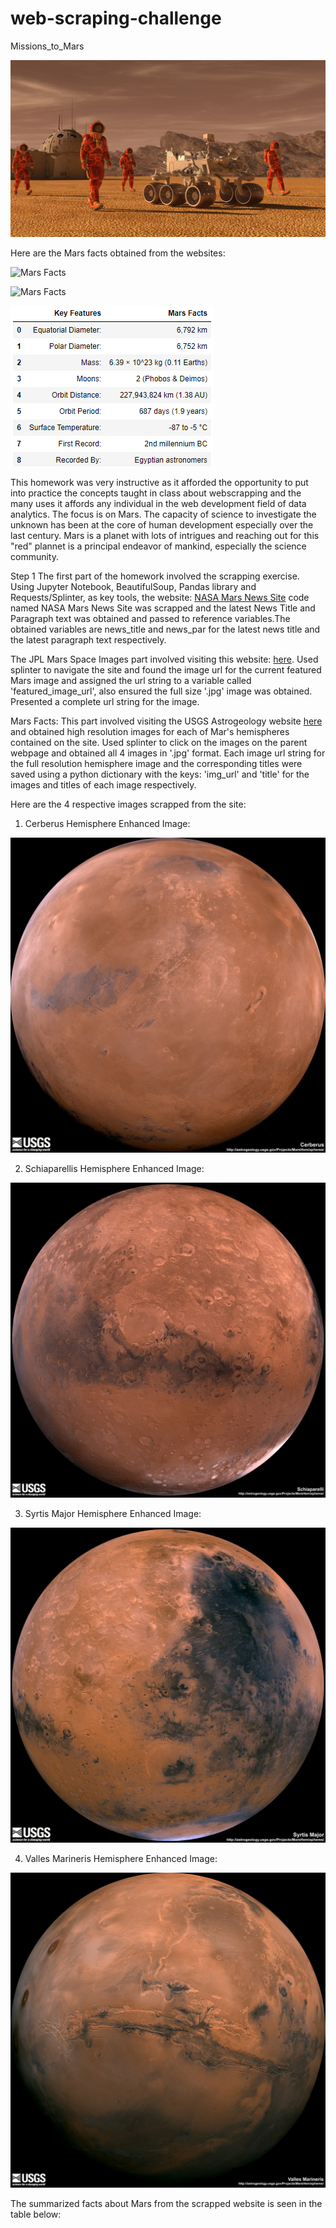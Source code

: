 # web-scraping-challenge
Missions_to_Mars

<img src="/Images/mission_to_mars.png">


Here are the Mars facts obtained from the websites:

![Mars Facts]("/Images/Mars_Facts.png")

![Mars Facts]("/Images/Mars_Facts.PNG")

<img src="/Images/Mars_Facts.PNG">



This homework was very instructive as it afforded the opportunity to put into practice the concepts taught in class about webscrapping and the many uses it affords any individual in the web development field of data analytics. The focus is on Mars. The capacity of science to investigate the unknown has been at the core of human development especially over the last century. Mars is a planet with lots of intrigues and reaching out for this "red" plannet is a principal endeavor of mankind, especially the science community.

Step 1
The first part of the homework involved the scrapping exercise. Using Jupyter Notebook, BeautifulSoup, Pandas library and Requests/Splinter, as key tools, the website: [NASA Mars News Site](https://mars.nasa.gov/news/) code named NASA Mars News Site was scrapped and the latest News Title and Paragraph text was obtained and passed to reference variables.The obtained variables are news_title and news_par for the latest news title and the latest paragraph text respectively.

The JPL Mars Space Images part involved visiting this website: [here](https://www.jpl.nasa.gov/spaceimages/?search=&category=Mars). Used splinter to navigate the site and found the image url for the current featured Mars image and assigned the url string to a variable called 'featured_image_url', also ensured the full size '.jpg' image was obtained. Presented a complete url string for the image.

Mars Facts: This part involved visiting the USGS Astrogeology website [here](https://astrogeology.usgs.gov/search/results?q=hemisphere+enhanced&k1=target&v1=Mars) and obtained high resolution images for each of Mar's hemispheres contained on the site. Used splinter to click on the images on the parent webpage and obtained all 4 images in '.jpg' format. Each image url string for the full resolution hemisphere image and the corresponding titles were saved using a python dictionary with the keys: 'img_url' and 'title' for the images and titles of each image respectively.

Here are the 4 respective images scrapped from the site:

1. Cerberus Hemisphere Enhanced Image:
<img src="/Images/Cerberus_Hemisphere_image.jpg">

2. Schiaparellis Hemisphere Enhanced Image:
<img src="/Images/Schiaparellis_Hemisphere_image.jpg">

3. Syrtis Major Hemisphere Enhanced Image:
<img src="/Images/Syrtis_Major_Hemisphere_image.jpg">

4. Valles Marineris Hemisphere Enhanced Image:
<img src="/Images/Valles_Marineris_Hemisphere_image.jpg">

The summarized facts about Mars from the scrapped website is seen in the table below:


